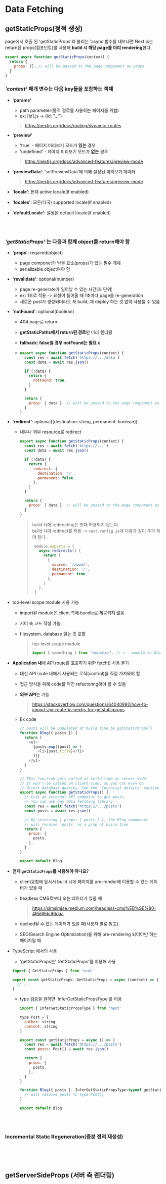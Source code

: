 # Data Fetching

## getStaticProps(정적 생성)

page에서 호출 된 'getStaticProps'라 불리는 'async'함수를  내보내면 Next.js는 return된 props(컴포넌트)를 사용해 **build 시 해당 page를 미리 rendering**한다.

```javascript
export async function getStaticProps(context) {
  return {
    props: {}, // will be passed to the page component as props
  }
}
```

### *'context'* 매개 변수는 다음 key들을 포함하는 객체

  - **'params'**

    - path parameter(동적 경로를 사용하는 페이지를 위함)
    - ex: [id].js   -> {id: "..."}

    > https://nextjs.org/docs/routing/dynamic-routes

  - **'preview'**

    - 'true'  - 페이지 미리보기 모드가 **있는** 경우
    - 'undefined' -  페이지 미리보기 모드가 **없는** 경우

    > https://nextjs.org/docs/advanced-features/preview-mode

  - **'previewData'**: 'setPreviewData'에 의해 설정된 미리보기 데이터

    > https://nextjs.org/docs/advanced-features/preview-mode

  - **'locale'**: 현재 active locale(if enabled)

  - **'locales'**: 모든(다국) supported locale(if enabled)

  - **'defaultLocale'**: 설정된 default locale(if enabled)

<br/><br/>

### *'getStaticProps'* 는 다음과 함께 object를 return해야 함

  - **'props'**: required(object)

    -  page componet가 받을 요소(props)가 있는 필수 개체
    - serializable object여야 함

  - **'revalidate'**: optional(number)

    - page re-generate가 일어날 수 있는 시간(초 단위)
    - ex: 1초로 적용 -> 요청이 들어올 때 1초마다 page를 re-generation
    - 새로운 post가 생성되더라도 재 build, 재 deploy 하는 것 없이 사용될 수 있음

  - **'notFound'**: optional(boolean)

    - 404 page로 return

    - **getStaticPaths에서 return된 경로**만 미리 렌더링

    - **fallback: false일 경우 notFound는 필요 x**

    - ```javascript
      export async function getStaticProps(context) {
        const res = await fetch(`https://.../data`)
        const data = await res.json()
      
        if (!data) {
          return {
            notFound: true,
          }
        }
      
        return {
          props: { data }, // will be passed to the page component as props
        }
      }
      ```

  - **'redirect'**: optional({destination: string, permanent: boolean})

    - 내부나 외부 resource로 redirect

      ```javascript
      export async function getStaticProps(context) {
        const res = await fetch(`https://...`)
        const data = await res.json()
      
        if (!data) {
          return {
            redirect: {
              destination: '/',
              permanent: false,
            },
          }
        }
      
        return {
          props: { data }, // will be passed to the page component as props
        }
      }
      ```

      > build 시에 redirecting은 현재 허용되지 않는다.   
      > build 시에 redirect를 허용 ->  `next.config.js`에 다음과 같이 추가 해야 된다.
      >
      > ```js
      >  module.exports = {
      >    async redirects() {
      >      return [
      >        {
      >          source: '/about',
      >          destination: '/',
      >          permanent: true,
      >        },
      >      ]
      >    },
      >  }
      > ```

- top-level scope module 사용 가능

  - import된 module은 client 측에 bundle로 제공되지 않음

  - 서버 측 코드 작성 가능

  - filesystem, database 읽는 것 포함

    > top-level scope module
    >
    > ```javascript
    > import { something } from "<module>"; // <-- module == Global / Tope level scope
    > ```

- **Application 내**에 API route를 호출하기 위한 fetch() 사용 불가

  - 대신 API route 내에서 사용되는 로직(control)을 직접 가져와야 함

  - 접근 방식을 위해 code를 약간 refactoring해야 할 수 있음

  - **외부 API**는 가능

    > https://stackoverflow.com/questions/64040992/how-to-import-api-route-in-nextjs-for-getstaticprops

  - Ex code

    ```javascript
    // posts will be populated at build time by getStaticProps()
    function Blog({ posts }) {
      return (
        <ul>
          {posts.map((post) => (
            <li>{post.title}</li>
          ))}
        </ul>
      )
    }
    
    // This function gets called at build time on server-side.
    // It won't be called on client-side, so you can even do
    // direct database queries. See the "Technical details" section.
    export async function getStaticProps() {
      // Call an external API endpoint to get posts.
      // You can use any data fetching library
      const res = await fetch('https://.../posts')
      const posts = await res.json()
    
      // By returning { props: { posts } }, the Blog component
      // will receive `posts` as a prop at build time
      return {
        props: {
          posts,
        },
      }
    }
    
    export default Blog
    ```

    

- **언제 `getStaticProps`를 사용해야 하나요?**

  - client요청에 앞서서 build 시에 페이지를 pre-render에 이용할 수 있는 데이터가 있을 때

  - headless CMS로부터 오는 데이터가 있을 때

    > https://simsimjae.medium.com/headless-cms%EB%9E%80-49569dc86daa

  - cached될 수 있는 데이터가 있을 때(사용자 별로 말고).

  - SEO(Search Engine Optimization)를 위해 pre-rendering 되어야만 하는 페이지일 때

- TypeScript 에서의 사용

  - 'getStaticProps는' GetStaticProps'를 이용해 사용

  ```javascript
  import { GetStaticProps } from 'next'
  
  export const getStaticProps: GetStaticProps = async (context) => {
    // ...
  }
  ```

  - type 검증을 원하면 'InferGetStaticPropsType<typeof getStaticProps>'를 이용

    ```javascript
    import { InferGetStaticPropsType } from 'next'
    
    type Post = {
      author: string
      content: string
    }
    
    export const getStaticProps = async () => {
      const res = await fetch('https://.../posts')
      const posts: Post[] = await res.json()
    
      return {
        props: {
          posts,
        },
      }
    }
    
    function Blog({ posts }: InferGetStaticPropsType<typeof getStaticProps>) {
      // will resolve posts to type Post[]
    }
    
    export default Blog
    ```
<br/><br/>

### Incremental Static Regeneration(증분 정적 재생성)

<br/><br/><br/>



## getServerSideProps (서버 측 렌더링)
